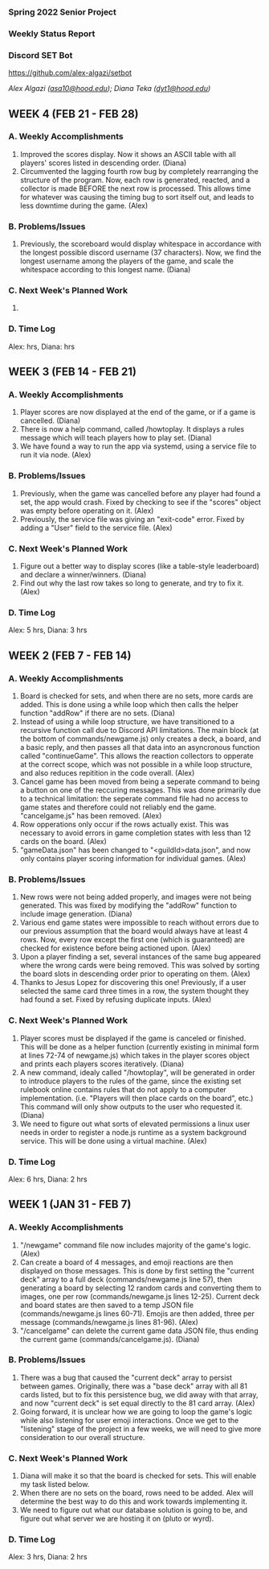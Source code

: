 ### **Spring 2022 Senior Project**

### **Weekly Status Report**

### **Discord SET Bot**

https://github.com/alex-algazi/setbot

*Alex Algazi (asa10@hood.edu); Diana Teka (dyt1@hood.edu)*

## WEEK 4 (FEB 21 - FEB 28)
### A. Weekly Accomplishments
1. Improved the scores display. Now it shows an ASCII table with all players' scores listed in descending order. (Diana)
2. Circumvented the lagging fourth row bug by completely rearranging the structure of the program. Now, each row is generated, reacted, and a collector is made BEFORE the next row is processed. This allows time for whatever was causing the timing bug to sort itself out, and leads to less downtime during the game. (Alex)
### B. Problems/Issues
1. Previously, the scoreboard would display whitespace in accordance with the longest possible discord username (37 characters). Now, we find the longest username among the players of the game, and scale the whitespace according to this longest name. (Diana)
### C. Next Week's Planned Work
1. 
### D. Time Log
Alex:  hrs, Diana:  hrs

## WEEK 3 (FEB 14 - FEB 21)
### A. Weekly Accomplishments
1. Player scores are now displayed at the end of the game, or if a game is cancelled. (Diana)
2. There is now a help command, called /howtoplay. It displays a rules message which will teach players how to play set. (Diana)
3. We have found a way to run the app via systemd, using a service file to run it via node. (Alex)
### B. Problems/Issues
1. Previously, when the game was cancelled before any player had found a set, the app would crash. Fixed by checking to see if the "scores" object was empty before operating on it. (Alex)
2. Previously, the service file was giving an "exit-code" error. Fixed by adding a "User" field to the service file. (Alex)
### C. Next Week's Planned Work
1. Figure out a better way to display scores (like a table-style leaderboard) and declare a winner/winners. (Diana)
2. Find out why the last row takes so long to generate, and try to fix it. (Alex)
### D. Time Log
Alex: 5 hrs, Diana: 3 hrs

## WEEK 2 (FEB 7 - FEB 14)
### A. Weekly Accomplishments
1. Board is checked for sets, and when there are no sets, more cards are added. This is done using a while loop which then calls the helper function "addRow" if there are no sets. (Diana)
2. Instead of using a while loop structure, we have transitioned to a recursive function call due to Discord API limitations. The main block (at the bottom of commands/newgame.js) only creates a deck, a board, and a basic reply, and then passes all that data into an asyncronous function called "continueGame". This allows the reaction collectors to opperate at the correct scope, which was not possible in a while loop structure, and also reduces repitition in the code overall. (Alex)
3. Cancel game has been moved from being a seperate command to being a button on one of the reccuring messages. This was done primarily due to a technical limitation: the seperate command file had no access to game states and therefore could not reliably end the game. "cancelgame.js" has been removed. (Alex)
4. Row opperations only occur if the rows actually exist. This was necessary to avoid errors in game completion states with less than 12 cards on the board. (Alex)
5. "gameData.json" has been changed to "\<guildId\>data.json", and now only contains player scoring information for individual games. (Alex)
### B. Problems/Issues
1. New rows were not being added properly, and images were not being generated. This was fixed by modifying the "addRow" function to include image generation. (Diana)
2. Various end game states were impossible to reach without errors due to our previous assumption that the board would always have at least 4 rows. Now, every row except the first one (which is guaranteed) are checked for existence before being actioned upon. (Alex)
3. Upon a player finding a set, several instances of the same bug appeared where the wrong cards were being removed. This was solved by sorting the board slots in descending order prior to operating on them. (Alex)
4. Thanks to Jesus Lopez for discovering this one! Previously, if a user selected the same card three times in a row, the system thought they had found a set. Fixed by refusing duplicate inputs. (Alex)
### C. Next Week's Planned Work
1. Player scores must be displayed if the game is canceled or finished. This will be done as a helper function (currently existing in minimal form at lines 72-74 of newgame.js) which takes in the player scores object and prints each players scores iteratively. (Diana)
2. A new command, idealy called "/howtoplay", will be generated in order to introduce players to the rules of the game, since the existing set rulebook online contains rules that do not apply to a computer implementation. (i.e. "Players will then place cards on the board", etc.) This command will only show outputs to the user who requested it. (Diana)
3. We need to figure out what sorts of elevated permissions a linux user needs in order to register a node.js runtime as a system background service. This will be done using a virtual machine. (Alex)
### D. Time Log
Alex: 6 hrs, Diana: 2 hrs

## WEEK 1 (JAN 31 - FEB 7)
### A. Weekly Accomplishments
1. "/newgame" command file now includes majority of the game's logic. (Alex)
2. Can create a board of 4 messages, and emoji reactions are then displayed on those messages. This is done by first setting the "current deck" array to a full deck (commands/newgame.js line 57), then generating a board by selecting 12 random cards and converting them to images, one per row (commands/newgame.js lines 12-25). Current deck and board states are then saved to a temp JSON file (commands/newgame.js lines 60-71). Emojis are then added, three per message (commands/newgame.js lines 81-96). (Alex)
3. "/cancelgame" can delete the current game data JSON file, thus ending the current game (commands/cancelgame.js). (Diana)
### B. Problems/Issues
1. There was a bug that caused the "current deck" array to persist between games. Originally, there was a "base deck" array with all 81 cards listed, but to fix this persistence bug, we did away with that array, and now "current deck" is set equal directly to the 81 card array. (Alex)
2. Going forward, it is unclear how we are going to loop the game's logic while also listening for user emoji interactions. Once we get to the "listening" stage of the project in a few weeks, we will need to give more consideration to our overall structure.
### C. Next Week's Planned Work
1. Diana will make it so that the board is checked for sets. This will enable my task listed below.
2. When there are no sets on the board, rows need to be added. Alex will determine the best way to do this and work towards implementing it.
3. We need to figure out what our database solution is going to be, and figure out what server we are hosting it on (pluto or wyrd).
### D. Time Log
Alex: 3 hrs, Diana: 2 hrs
